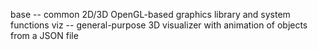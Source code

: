 base            -- common 2D/3D OpenGL-based graphics library and system functions
viz             -- general-purpose 3D visualizer with animation of objects from a JSON file
